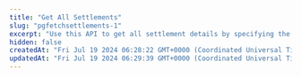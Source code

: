 ```yaml
---
title: "Get All Settlements"
slug: "pgfetchsettlements-1"
excerpt: "Use this API to get all settlement details by specifying the settlement ID, settlement UTR or date range."
hidden: false
createdAt: "Fri Jul 19 2024 06:28:22 GMT+0000 (Coordinated Universal Time)"
updatedAt: "Fri Jul 19 2024 06:29:39 GMT+0000 (Coordinated Universal Time)"
---
```

